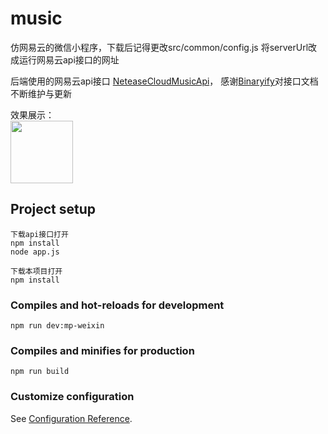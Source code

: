 # music
仿网易云的微信小程序，下载后记得更改src/common/config.js 将serverUrl改成运行网易云api接口的网址

后端使用的网易云api接口
 [NeteaseCloudMusicApi](https://binaryify.github.io/NeteaseCloudMusicApi/#/?id=neteasecloudmusicapi)，
感谢[Binaryify](https://github.com/Binaryify)对接口文档不断维护与更新

效果展示：
<br/>
<img src="http://lcxcw.club/show/1.jpg" style="width:100px">
## Project setup
```
下载api接口打开
npm install
node app.js

下载本项目打开
npm install
```

### Compiles and hot-reloads for development
```
npm run dev:mp-weixin
```

### Compiles and minifies for production
```
npm run build
```

### Customize configuration
See [Configuration Reference](https://cli.vuejs.org/config/).
